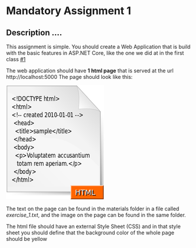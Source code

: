 # Mandatory Assignment 1
## Description ....

This assignment is simple. You should create a Web Application that is build with the basic features in ASP.NET Core, like the one we did at in the first class [#1](https://github.com/keacore?utf8=%E2%9C%93&q=01&type=&language=)     

The web application should have **1 html page** that is served at the url http://localhost:5000
The page should look like this:

![index.html](/materials/html_img.png)

The text on the page can be found in the materials folder in a file called _exercise_1.txt_, and the image on the page can be found in the same folder.

The html file should have an external Style Sheet (CSS) and in that style sheet you should define that the background color of the whole page should be yellow  
